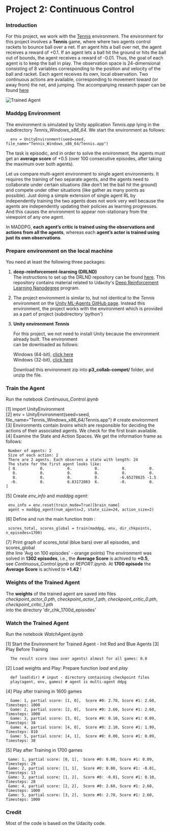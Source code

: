 
[//]: # (Image References)
[image1]:tennis_two_agents.gif  "Trained Agent"

# Project 2: Continuous Control

### Introduction

For this project, we work with the [Tennis](https://github.com/Unity-Technologies/ml-agents/blob/master/docs/Learning-Environment-Examples.md#tennis) environment. 
The environment for this project involves a **Tennis** game, where 
where two agents control rackets to bounce ball over a net.
If an agent hits a ball over net, the agent receives a reward of +0.1. 
If an agent lets a ball hit the ground or hits the ball out of bounds, the agent receives a reward of -0.01.
Thus, the goal of each agent is to keep the ball in play.
The observation space is 24-dimensional consisting of 8 variables corresponding to the position and velocity 
of the ball and racket. Each agent receives its own, local observation. 
Two continuous actions are available, corresponding to movement toward (or away from) the net, and jumping.
The accompanying research paper can be found [here](https://arxiv.org/pdf/1706.02275.pdf)

![Trained Agent][image1]


### Maddpg Environment

The environment is simulated by Unity application _Tennis.app_ lying in the subdirectory _Tennis_Windows_x86_64_.
We start the environment as follows:

      env = UnityEnvironment(seed=seed, file_name="Tennis_Windows_x86_64/Tennis.app")
      
The task is episodic, and in order to solve the environment, the agents must get an **average score** of +0.5 
(over 100 consecutive episodes, after taking the maximum over both agents).       

Let us compare multi-agent environment to single agent environments. It requires the training of two separate agents, 
and the agents need to collaborate under certain situations (like don’t let the ball hit the ground) 
and compete under other situations (like gather as many points as possible). Just doing a simple extension 
of single agent RL by independently training the two agents does not work very well because the agents 
are independently updating their policies as learning progresses. And this causes the environment to appear 
non-stationary from the viewpoint of any one agent. 

In MADDPG, __each agent’s critic is trained using the observations and actions from all the agents__, 
whereas each __agent’s actor is trained using just its own observations__.


### Prepare environment on the local machine

You need at least the following three packages:

1. **deep-reinforcement-learning  (DRLND)**        
   The instructions to set up the DRLND repository can be found [here](https://github.com/udacity/deep-reinforcement-learning#dependencies). 
   This repository contains material related to Udacity's [Deep Reinforcement Learning Nanodegree](https://www.udacity.com/course/deep-reinforcement-learning-nanodegree--nd893) program.

2. The project environment is similar to, but not identical to the _Tennis_ environment on the 
   [Unity ML-Agents GitHub page](https://github.com/Unity-Technologies/ml-agents/blob/master/docs/Learning-Environment-Examples.md).
   Instead this environment, the project works with the environment which is provided as a part of project
   (subdirectory 'python') 


3. **Unity environment _Tennis_**

    For this project, we not need to install Unity because the environment already built. The environment     
    can be downloaded as follows:

   Windows (64-bit), [click here](https://s3-us-west-1.amazonaws.com/udacity-drlnd/P3/Tennis/Tennis_Windows_x86_64.zip)    
   Windows (32-bit), [click here](https://s3-us-west-1.amazonaws.com/udacity-drlnd/P3/Tennis/Tennis_Windows_x86.zip)     

   Download this environment zip into  **p3_collab-compet/** folder, and unzip the file.

### Train the Agent

   Run the notebook _Continuous_Control.ipynb_
   
   [1] import UnityEnvironment    
   [2] env = UnityEnvironment(seed=seed, file_name="Tennis_Windows_x86_64/Tennis.app")   # create environment      
   [3] Environments contain _brains_ which are responsible for deciding the actions of their associated agents. 
       We check for the first brain available.      
   [4] Examine the State and Action Spaces. We get the information frame as follows:   
       
     Number of agents: 2   
     Size of each action: 2   
     There are 2 agents. Each observes a state with length: 24    
     The state for the first agent looks like: 
     [ 0.          0.          0.          0.          0.          0.     
       0.          0.          0.          0.          0.          0.   
       0.          0.          0.          0.         -6.65278625 -1.5   
      -0.          0.          6.83172083  6.         -0.          0.        ]     
   
   [5]  Create _env_info_ and _maddpg agent_:

     env_info = env.reset(train_mode=True)[brain_name]      
     agent = maddpg_agent(num_agents=2, state_size=24, action_size=2)   

   [6]  Define and run the main function _train_ :
   
     scores_total, scores_global = train(maddpg, env, dir_chkpoints, n_episodes=1700)  
      
   [7]  Print graph of scores_total (blue bars) over all episodes, and  scores_global  
        (the line 'Avg on 100 episodes' - orange points)
        The environment was solved in **1302 episodes**,  i.e., the **Average Score** is achived to **+0.5**,   
        see _Continuous_Control.ipynb_ or _REPORT.ipynb_. 
        At **1700 episode** the **Average Score** is achived to **+1.42** ! 
        
### Weights of the Trained Agent
  
  The **weights** of the trained agent are saved into files
    _checkpoint_actor_0.pth_,  _checkpoint_actor_1.pth_,  _checkpoint_critic_0.pth_, _checkpoint_critic_1.pth_  
  into the directory 'dir_chk_1700d_episodes'

### Watch the Trained Agent

 Run the notebook _WatchAgent.ipynb_
 
 [1]  Start the Environment for Trained Agent  - Init Red and Blue Agents 
 [3]  Play Before Training    
        
      The result score (max over agents) almost for all games: 0.0  
        
 [2]  Load weights and Play: Prepare function _load_ and _play_   
 
      def load(dir) # input - directory containing checkpoint files
      play(agent, env, games) # agent is multi-agent ddpg     
            
 [4] Play after training in 1600 games 
 
      Game: 1, partial score: [1, 0],  Score #0: 2.70, Score #1: 2.60, Timesteps: 1000    
      Game: 2, partial score: [2, 0],  Score #0: 2.60, Score #1: 2.60, Timesteps: 1000    
      Game: 3, partial score: [3, 0],  Score #0: 0.10, Score #1: 0.09, Timesteps: 38     
      Game: 4, partial score: [4, 0],  Score #0: 2.10, Score #1: 1.99, Timesteps: 810    
      Game: 5, partial score: [4, 1],  Score #0: 0.00, Score #1: 0.09, Timesteps: 30    
      
 [5] Play after Training in 1700 games   
 
     Game: 1, partial score: [0, 1],  Score #0: 0.00, Score #1: 0.09, Timesteps: 29 
     Game: 2, partial score: [1, 1],  Score #0: 0.00, Score #1: -0.01, Timesteps: 13 
     Game: 3, partial score: [1, 2],  Score #0: -0.01, Score #1: 0.10, Timesteps: 28 
     Game: 4, partial score: [2, 2],  Score #0: 2.60, Score #1: 2.60, Timesteps: 1000 
     Game: 5, partial score: [3, 2],  Score #0: 2.70, Score #1: 2.60, Timesteps: 1000    
     
### Credit

Most of the code is based on the Udacity code.     
